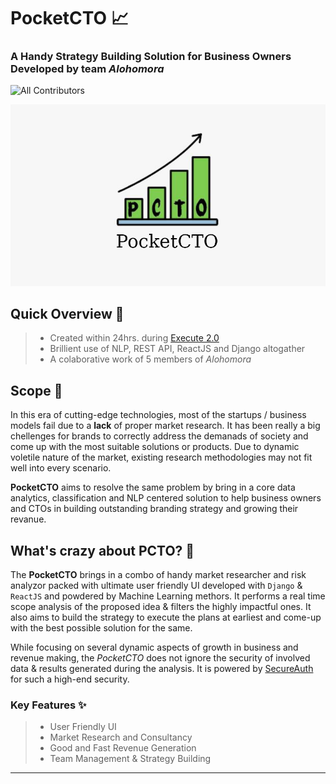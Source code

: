 # PocketCTO 📈  

### A Handy Strategy Building Solution for Business Owners Developed by team _Alohomora_  

<!-- ALL-CONTRIBUTORS-BADGE:START - Do not remove or modify this section -->
![All Contributors](https://img.shields.io/github/contributors/shv-om/alohomora-execute22?style=for-the-badge)  

<!-- ALL-CONTRIBUTORS-BADGE:END -->  

<!--
![Issues](https://img.shields.io/github/issues/shv-om/alohomora-execute22?style=for-the-badge)
![Pull Requests](https://img.shields.io/github/issues-pr/shv-om/alohomora-execute22?style=for-the-badge)
![Forks](https://img.shields.io/github/forks/shv-om/alohomora-execute22?style=for-the-badge)
![Stars](https://img.shields.io/github/stars/shv-om/alohomora-execute22?style=for-the-badge)
-->  

![baner.png](assets/banner.png)

## Quick Overview 💨  
> * Created within 24hrs. during [Execute 2.0](https://executehack.in/)  
> * Brillient use of NLP, REST API, ReactJS and Django altogather  
> * A colaborative work of 5 members of _Alohomora_  

## Scope 🧩  
In this era of cutting-edge technologies, most of the startups / business models fail due to a **lack** of proper market research.  It has been really a big chellenges for brands to correctly address the demanads of society and come up with the most suitable solutions or products. Due to dynamic voletile nature of the market, existing research methodologies may not fit well into every scenario.  

**PocketCTO** aims to resolve the same problem by bring in a core data analytics, classification and NLP centered solution to help business owners and CTOs in building outstanding branding strategy and growing their revanue. 

## What's crazy about PCTO? 🤯  
The **PocketCTO** brings in a combo of handy market researcher and risk analyzor packed with ultimate user friendly UI developed with `Django` & `ReactJS` and powdered by Machine Learning methors. It performs a real time scope analysis of the proposed idea & filters the highly impactful ones. It also aims to build the strategy to execute the plans at earliest and come-up with the best possible solution for the same. 

While focusing on several dynamic aspects of growth in business and revenue making, the _PocketCTO_ does not ignore the security of involved data & results generated during the analysis. It is powered by [SecureAuth]() for such a high-end security.

### Key Features ✨
> * User Friendly UI  
> * Market Research and Consultancy
> * Good and Fast Revenue Generation
> * Team Management & Strategy Building

---  

<!--  
## Team  
1. Aaqib Shaikh  
2. Shivam  
3. Abhijit  
4. [Ravi Prakash](https://ravi-prakash1907.gitlab.io/)  
5. Suchendra  
-->  